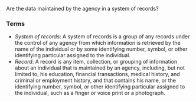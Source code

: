 Are the data maintained by the agency in a system of records?

### Terms
* *System of records*: A system of records is a group of any records under the control of any agency from which information is retrieved by the name of the individual or by some identifying number, symbol, or other identifying particular assigned to the individual.
* *Record*: A record is any item, collection, or grouping of information about an individual that is maintained by an agency, including, but not limited to, his education, financial transactions, medical history, and criminal or employment history, and that contains his name, or the identifying number, symbol, or other identifying particular assigned to the individual, such as a finger or voice print or a photograph.
